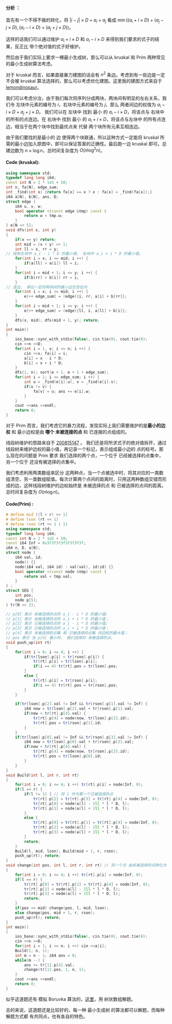 #### 分析 ：

首先有一个不得不做的转化，将 $|i - j| \times D + a_i + a_j$ 看成 $\min((a_i + i \times D) + (a_j - j \times D) , (a_i - i \times D) + (a_j + j \times D))$。

这样的话我们可以通过维护 $a_i + i \times D$ 和 $a_i - i \times D$ 来得到我们要求的式子的结果，反正比 带个绝对值的式子好维护。

然后由于我们实际上要求一棵最小生成树，那么可以从 kruskal 和 Prim 两种常见的最小生成树算法考虑。

对于 kruskal 而言，如果直接暴力建图的话会有 $n ^ 2$ 条边。考虑到有一些边是一定不会被 kruskal 算法选择的，那么可以考虑优化建图。这里我的建图方式来自于 [lemondinosaur](https://www.luogu.com.cn/blog/sugar-free-mint/solution-at4569)。

我们可以考虑分治，由于我们每次将序列分成两块，两块间有明显的左右关系，我们令 左块中元素的编号为 $i$，右块中元素的编号为 $j$，那么 两者间边的权值为 $a_i - i \times D + a_j + j \times D$。
我们可以在 左块中 找到 最小 的 $a_i - i \times D$，将该点与 右块中的所有的点连边。在 右块中 找到 最小 的 $a_i + i \times D$，将该点与左块中 的所有点连边，相当于在两个块中找到最优点来 代替 两个块所有元素互相连边。

由于我们要找的是最小的 边 使得两个块联通，所以这种方式一定能将 kruskal 所需的最小边加入原图中，即可以保证答案的正确性。最后跑一边 kruskal 即可。总建边数为 $n \times \log n$，总时间复杂度为 $O(n \log^2n)$。

#### Code (kruskal):

```cpp
using namespace std;
typedef long long i64;
const int N = 2 * 1e5 + 50;
int n, fa[N], edge_sum;
int _find(int x) {return fa[x] == x ? x : fa[x] = _find(fa[x]);}
i64 a[N], b[N], ans, D;
struct edge {
    i64 u, v, w;
    bool operator <(const edge &tmp) const {
        return w < tmp.w;
    }
} e[N << 5];
void dfs(int x, int y)
{
    if(x == y) return;
    int mid = (x + y) >> 1;
    int ll = x, rr = y;
// 找到左块中 a_i - i * D 的最小值， 右块中 a_i + i * D 的最小值。
    for(int i = x; i <= mid; i ++) {
        if(a[ll] > a[i]) ll = i;
    }
    for(int i = mid + 1; i <= y; i ++) {
        if(b[rr] > b[i]) rr = i;
    }
// 连边， 保证一定将两块间的最小边包含在内
    for(int i = x; i <= mid; i ++) {
        e[++ edge_sum] = (edge){i, rr, a[i] + b[rr]};
    }
    for(int i = mid + 1; i <= y; i ++) {
        e[++ edge_sum] = (edge){ll, i, a[ll] + b[i]};
    }
    dfs(x, mid); dfs(mid + 1, y); return;
}
int main()
{
    ios_base::sync_with_stdio(false), cin.tie(0), cout.tie(0);
    cin >>n >>D;
    for(int i = 1, x; i <= n; i ++) {
        cin >>x; fa[i] = i;
        a[i] = x - i * D; 
        b[i] = x + i * D;
    }
    dfs(1, n); sort(e + 1, e + 1 + edge_sum);
    for(int i = 1; i <= edge_sum; i ++) {
        int u = _find(e[i].u), v = _find(e[i].v);
        if(u != v) {
            fa[v] = u; ans += e[i].w;
        }
    }
    cout <<ans <<endl;
    return 0;
} 
```


对于 Prim 而言，我们考虑它的暴力流程，发现实际上我们需要维护的是**最小的边权** 和 最小边权是由 **哪个 未被连接的点** 和 已连接的点组成的。

线段树维护的思路来自于 [200815147](https://blog.csdn.net/baidu_36797646/article/details/86482424?ops_request_misc=%257B%2522request%255Fid%2522%253A%2522159833064319195264512590%2522%252C%2522scm%2522%253A%252220140713.130102334..%2522%257D&request_id=159833064319195264512590&biz_id=0&utm_medium=distribute.pc_search_result.none-task-blog-2~all~first_rank_ecpm_v3~pc_rank_v2-2-86482424.first_rank_ecpm_v3_pc_rank_v2&utm_term=Connecting%20Cities&spm=1018.2118.3001.4187)
。 我们还是将所求式子的绝对值拆开，通过线段树来维护边权的最小值，再记录一个标记，表示组成最小边的 点的标号。那么现在的问题是 Prim 要求
我们选择的两个点，一个位于 已经被选择的点集中，另一个位于 还没有被选择的点集中。 

我们考虑利用两类数组来区分 这两种点，当一个点被选中时，将其对应的一类数组清空，另一类数组赋值。每次计算两个点间的距离时，只用这两种数组交错而形成的边，这样线段树维护的边权始终是 未被选择的点 和 已被选择的点间的距离。总时间复杂度为 $O(n \log n)$。

#### Code(Prim) :
 
```cpp
# define mid ((l + r) >> 1)
# define lson (rt << 1)
# define rson (rt << 1 | 1)
using namespace std;
typedef long long i64;
const int N = 2 * 1e5 + 50;
const i64 Inf = 0x3f3f3f3f3f3f3f3f;
i64 n, D, a[N];
struct node {
    i64 val, id;
    node() {}
    node(i64 val, i64 id) : val(val), id(id) {}
    bool operator <(const node &tmp) const {
        return val < tmp.val;
    }
} ;
struct SEG {
    int pos;
    node p[5];
} tr[N << 2];

// p[0] 表示 未被选择的点的 a_i - i * D 的最小值;
// p[1] 表示 未被选择的点的 a_i + i * D 的最小值；
// p[2] 表示 已被选择的点的 a_i - i * D 的最小值;
// p[3] 表示 已被选择的点的 a_i + i * D 的最小值；
// p[4] 表示 未被选择的点集 和 已被选择的点集 间边权的最大值；
// pos 表示 当 p[4] 最小时， 我们选择的 未被选择的点。
void push_up(int rt)
{
    for(int i = 0; i <= 4; i ++) {
        if(tr[lson].p[i] < tr[rson].p[i]) {
            tr[rt].p[i] = tr[lson].p[i];
            if(i == 4) tr[rt].pos = tr[lson].pos;
        }
        else {
            tr[rt].p[i] = tr[rson].p[i];
            if(i == 4) tr[rt].pos = tr[rson].pos;
        }
    }

    if(tr[lson].p[2].val != Inf && tr[rson].p[1].val != Inf) {
        i64 now = tr[lson].p[2].val + tr[rson].p[1].val;
        if(now < tr[rt].p[4].val) {
            tr[rt].p[4] = node(now, tr[lson].p[2].id);
            tr[rt].pos = tr[rson].p[1].id;
        }
    }
    if(tr[lson].p[0].val != Inf && tr[rson].p[3].val != Inf) {
        i64 now = tr[lson].p[0].val + tr[rson].p[3].val;
        if(now < tr[rt].p[4].val) {
            tr[rt].p[4] = node(now, tr[rson].p[3].id);
            tr[rt].pos = tr[lson].p[0].id;
        }
    }
}
void Build(int l, int r, int rt)
{
    for(int i = 0; i <= 4; i ++) tr[rt].p[i] = node(Inf, 0);
    if(l == r) {
        if(l != 1) { // 将 1 作为第一个已被选择的点
            tr[rt].p[2] = tr[rt].p[3] = tr[rt].p[4] = node(Inf, 0);
            tr[rt].p[0] = node(a[l] - 1ll * l * D, l);
            tr[rt].p[1] = node(a[l] + 1ll * l * D, l);
        }
        else {
            tr[rt].p[0] = tr[rt].p[1] = tr[rt].p[4] = node(Inf, 0);
            tr[rt].p[2] = node(a[l] - 1ll * l * D, l);
            tr[rt].p[3] = node(a[l] + 1ll * l * D, l);
        }
        return;
    }
    Build(l, mid, lson); Build(mid + 1, r, rson);
    push_up(rt); return;
}
void change(int pos, int l, int r, int rt) // 将一个点 由未被选择的点转化为 已被选择的点。
{
    for(int i = 0; i <= 4; i ++) tr[rt].p[i] = node(Inf, 0);
    if(l == r) {
        tr[rt].p[0] = tr[rt].p[1] = tr[rt].p[4] = node(Inf, 0);
        tr[rt].p[2] = node(a[l] - 1ll * l * D, l);
        tr[rt].p[3] = node(a[l] + 1ll * l * D, l);
        return;
    } 
    if(pos <= mid) change(pos, l, mid, lson);
    else change(pos, mid + 1, r, rson);
    push_up(rt); return;
}
int main()
{
    ios_base::sync_with_stdio(false), cin.tie(0), cout.tie(0);
    cin >>n >>D;
    for(int i = 1; i <= n; i ++) cin >>a[i];
    Build(1, n, 1);
    int m = n - 1; i64 ans = 0;
    while(m --) {
        ans += tr[1].p[4].val;
        change(tr[1].pos, 1, n, 1);
    }
    cout <<ans <<endl;
    return 0;
}
```

似乎这道题还有 模拟 Boruvka 算法的，[这里](https://www.cnblogs.com/cnyzz/p/16144616.html)，用 树状数组解题。

总的来说，这道题还是比较好的，每一种 最小生成树 的算法都可以解题，而每种解题方式都 有共同点，也有各自的特色。



